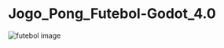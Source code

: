 # Jogo_Pong_Futebol-Godot_4.0

![futebol image](https://github.com/LecinoLucas/Jogo_Pong_Futebol-Godot_4.0/assets/84641467/77d408bd-3520-4fc7-bf4c-8d036706be91)
